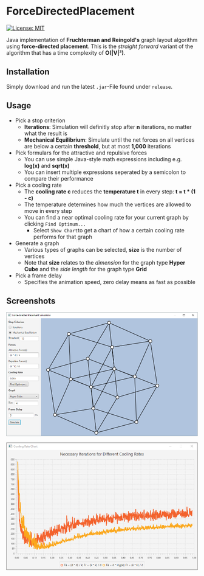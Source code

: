 # ForceDirectedPlacement
[![License: MIT](https://img.shields.io/badge/License-MIT-yellow.svg)](https://opensource.org/licenses/MIT)

Java implementation of **Fruchterman and Reingold's** graph layout algorithm using **force-directed placement**.
This is the *straight forward* variant of the algorithm that has a time complexity of **O(|V|²)**.
## Installation
Simply download and run the latest `.jar`-File found under `release`. 
## Usage
* Pick a stop criterion
    * **Iterations**: Simulation will definitly stop after **n** iterations, no matter what the result is
    * **Mechanical Equilibrium**: Simulate until the net forces on all vertices are below a certain **threshold**, but at most **1,000** iterations
* Pick formulars for the attractive and repulsive forces
    * You can use simple Java-style math expressions including e.g. **log(x)** and **sqrt(x)**
    * You can insert multiple expressions seperated by a semicolon to compare their performance
* Pick a cooling rate
    * The **cooling rate c** reduces the **temperature t** in every step: **t = t * (1 - c)**  
    * The temperature determines how much the vertices are allowed to move in every step
    * You can find a near optimal cooling rate for your current graph by clicking `Find Optimum...`
        * Select `Show Chart`to get a chart of how a certain cooling rate performs for that graph
* Generate a graph
    * Various types of graphs can be selected, **size** is the number of vertices
    * Note that **size** relates to the *dimension* for the graph type **Hyper Cube** and the *side length* for the graph type **Grid**
* Pick a frame delay
    * Specifies the animation speed, zero delay means as fast as possible

## Screenshots
![Main Window](https://raw.githubusercontent.com/Benjoyo/ForceDirectedPlacement/master/screenshots/main_window.PNG)

![Chart Window](https://raw.githubusercontent.com/Benjoyo/ForceDirectedPlacement/master/screenshots/chart_window.PNG)
